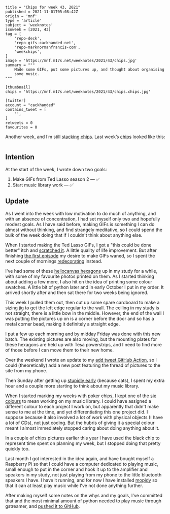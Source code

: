 ```
title = "Chips for week 43, 2021"
published = 2021-11-01T05:08:42Z
origin = 'mnf'
type = 'article'
subject = 'weeknotes'
isoweek = [2021, 43]
tag = [
    'repo-deck',
    'repo-gifs-cackhanded-net',
    'repo-marknormanfrancis-com',
    'weekchips',
]
image = 'https://mnf.m17s.net/weeknotes/2021/43/chips.jpg'
summary = """
    Made some GIFs, put some pictures up, and thought about organising
    some music.
"""

[thumbnail]
chips = 'https://mnf.m17s.net/weeknotes/2021/43/chips.chips.jpg'

[twitter]
account = "cackhanded"
contains_tweet = [
    '',
]
retweets = 0
favourites = 0
```

Another week, and I’m still [stacking chips][chips]. Last week’s
[chips][markers] looked like this:

[chips]: /2020/06/19/my-week-in-poker-chips
[markers]: /2020/08/22/my-weekchips-markers

<p class='image'><img src='https://mnf.m17s.net/weeknotes/2021/43/chips.jpg' alt=''></p>

## Intention

At the start of the week, I wrote down two goals:

1. Make GIFs from Ted Lasso season 2 — ✅
1. Start music library work — ✅


## Update

As I went into the week with low motivation to do much of anything, and with
an absence of concentration, I had set myself only two and hopefully modest
goals. As I have said before, making GIFs is something I can do almost without
thinking, and find strangely meditative, so I could spend the bulk of the week
doing that if I couldn't think about anything else.

When I started making the Ted Lasso GIFs, I got a "this could be done better"
itch and [scratched it][im]. A little quality of life improvement. But after
finishing [the first episode][ep] my desire to make GIFs waned, so I spent the
next couple of mornings [redecorating][rd] instead.

I've had some of these [hellocanvas hexagons][hx] up in my study for a while,
with some of my favourite photos printed on them. As I started thinking about
adding a few more, I also hit on the idea of printing some colour swatches. A
little bit of python later and in early October I put in my order. It arrived
shortly after and then sat there for two weeks being ignored.

This week I pulled them out, then cut up some spare cardboard to make a sizing
jig to get the left edge regular to the wall. The ceiling in my study is not
straight, there is a little bow in the middle. However, the end of the wall I
was putting the pictures up on is a corner before the door and so has a metal
corner bead, making it definitely a straight edge.

I put a few up each morning and by midday Friday was done with this new batch.
The existing pictures are also moving, but the mounting plates for these
hexagons are held up with Tesa powerstrips, and I need to find more of those
before I can move them to their new home.

Over the weekend I wrote an update to my [add tweet GitHub Action][ad], so I
could (theoretically) add a new post featuring the thread of pictures to the
site from my phone.

Then Sunday after getting up [stupidly early][ea] (because cats), I spent my
extra hour and a couple more starting to think about my music library.

When I started marking my weeks with poker chips, I kept one of the 
[six colours][mk] to mean working on my music library. I could have assigned a
different colour to each project I work on, but apparently that didn't make
sense to me at the time, and yet differentiating this one project did. I
suppose because it also involved a lot of work with physical objects (I have a
lot of CDs), not just coding. But the hubris of giving it a special colour
meant I almost immediately stopped caring about doing anything about it.

In a couple of chips pictures earlier this year I have used the black chip to
represent time spent on planning my week, but I stopped doing that pretty
quickly too.

Last month I got interested in the idea again, and have bought myself a
Raspberry Pi so that I could have a computer dedicated to playing music, small
enough to put in the corner and hook it up to the amplifier and speakers in my
study, not just playing from my phone to the little bluetooth speakers I have.
I have it running, and for now I have installed [mopidy][mo] so that it can at
least play music while I've not done anything further.

After making myself some notes on the whys and my goals, I've
committed that and the most minimal amount of python needed to play music
through gstreamer, and [pushed it to GitHub][ml].


[im]: https://github.com/norm/gifs.cackhanded.net/commit/95d10dea25c79e28c6f320853bdbe6d68c9b6ad3
[ep]: https://github.com/norm/gifs.cackhanded.net/commit/b1462951dd5a1b9933b0e5cf215661f100a203e7
[rd]: /home/study/updating-the-decor-in-my-study
[hx]: https://www.hellocanvas.co.uk/custtomshapes
[ad]: https://github.com/norm/marknormanfrancis.com/commit/74ca00ed71787276c9af81066b5668c6e635b56b
[ea]: https://twitter.com/cackhanded/status/1454543132788510722
[mk]: /weeknotes/my-weekchips-markers
[ml]: https://github.com/norm/deck
[mo]: https://mopidy.com